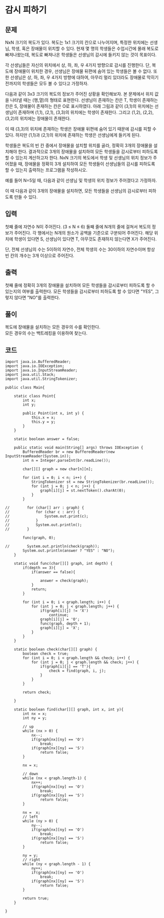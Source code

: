 # 감시 피하기 
 
## 문제
NxN 크기의 복도가 있다. 복도는 1x1 크기의 칸으로 나누어지며, 특정한 위치에는 선생님, 학생, 혹은 장애물이 위치할 수 있다. 현재 몇 명의 학생들은 수업시간에 몰래 복도로 빠져나왔는데, 복도로 빠져나온 학생들은 선생님의 감시에 들키지 않는 것이 목표이다.

각 선생님들은 자신의 위치에서 상, 하, 좌, 우 4가지 방향으로 감시를 진행한다. 단, 복도에 장애물이 위치한 경우, 선생님은 장애물 뒤편에 숨어 있는 학생들은 볼 수 없다. 또한 선생님은 상, 하, 좌, 우 4가지 방향에 대하여, 아무리 멀리 있더라도 장애물로 막히기 전까지의 학생들은 모두 볼 수 있다고 가정하자.

다음과 같이 3x3 크기의 복도의 정보가 주어진 상황을 확인해보자. 본 문제에서 위치 값을 나타낼 때는 (행,열)의 형태로 표현한다. 선생님이 존재하는 칸은 T, 학생이 존재하는 칸은 S, 장애물이 존재하는 칸은 O로 표시하였다. 아래 그림과 같이 (3,1)의 위치에는 선생님이 존재하며 (1,1), (2,1), (3,3)의 위치에는 학생이 존재한다. 그리고 (1,2), (2,2), (3,2)의 위치에는 장애물이 존재한다. 



이 때 (3,3)의 위치에 존재하는 학생은 장애물 뒤편에 숨어 있기 때문에 감시를 피할 수 있다. 하지만 (1,1)과 (2,1)의 위치에 존재하는 학생은 선생님에게 들키게 된다.

학생들은 복도의 빈 칸 중에서 장애물을 설치할 위치를 골라, 정확히 3개의 장애물을 설치해야 한다. 결과적으로 3개의 장애물을 설치하여 모든 학생들을 감시로부터 피하도록 할 수 있는지 계산하고자 한다. NxN 크기의 복도에서 학생 및 선생님의 위치 정보가 주어졌을 때, 장애물을 정확히 3개 설치하여 모든 학생들이 선생님들의 감시를 피하도록 할 수 있는지 출력하는 프로그램을 작성하시오.

예를 들어 N=5일 때, 다음과 같이 선생님 및 학생의 위치 정보가 주어졌다고 가정하자.



이 때 다음과 같이 3개의 장애물을 설치하면, 모든 학생들을 선생님의 감시로부터 피하도록 만들 수 있다.



## 입력
첫째 줄에 자연수 N이 주어진다. (3 ≤ N ≤ 6) 둘째 줄에 N개의 줄에 걸쳐서 복도의 정보가 주어진다. 각 행에서는 N개의 원소가 공백을 기준으로 구분되어 주어진다. 해당 위치에 학생이 있다면 S, 선생님이 있다면 T, 아무것도 존재하지 않는다면 X가 주어진다.

단, 전체 선생님의 수는 5이하의 자연수, 전체 학생의 수는 30이하의 자연수이며 항상 빈 칸의 개수는 3개 이상으로 주어진다.

## 출력
첫째 줄에 정확히 3개의 장애물을 설치하여 모든 학생들을 감시로부터 피하도록 할 수 있는지의 여부를 출력한다. 모든 학생들을 감시로부터 피하도록 할 수 있다면 "YES", 그렇지 않다면 "NO"를 출력한다.

## 풀이
복도에 장애물을 설치하는 모든 경우의 수를 확인한다.  
모든 경우의 수는 백트레킹을 이용하여 찾는다.  

## 코드
```
import java.io.BufferedReader;
import java.io.IOException;
import java.io.InputStreamReader;
import java.util.Stack;
import java.util.StringTokenizer;

public class Main{

    static class Point{
        int x;
        int y;

        public Point(int x, int y) {
            this.x = x;
            this.y = y;
        }
    }

    static boolean answer = false;

    public static void main(String[] args) throws IOException {
        BufferedReader br = new BufferedReader(new InputStreamReader(System.in));
        int n = Integer.parseInt(br.readLine());

        char[][] graph = new char[n][n];

        for (int i = 0; i < n; i++) {
            StringTokenizer st = new StringTokenizer(br.readLine());
            for (int j = 0; j < n; j++) {
                graph[i][j] = st.nextToken().charAt(0);
            }
        }

//        for (char[] arr : graph) {
//            for (char c : arr) {
//                System.out.print(c);
//            }
//            System.out.println();
//        }

        func(graph, 0);

//        System.out.println(check(graph));
        System.out.println(answer ? "YES" : "NO");
    }

    static void func(char[][] graph, int depth) {
        if(depth == 3){
            if(answer == false){

                answer = check(graph);
            }
            return;
        }

        for (int i = 0; i < graph.length; i++) {
            for (int j = 0; j < graph.length; j++) {
                if(graph[i][j] != 'X')
                    continue;
                graph[i][j] = 'O';
                func(graph, depth + 1);
                graph[i][j] = 'X';
            }
        }
    }

    static boolean check(char[][] graph) {
        boolean check = true;
        for (int i = 0; i < graph.length && check; i++) {
            for (int j = 0; j < graph.length && check; j++) {
                if(graph[i][j] == 'T'){
                    check = find(graph, i, j);
                }
            }
        }

        return check;

    }

    static boolean find(char[][] graph, int x, int y){
        int nx = x;
        int ny = y;

        // up
        while (nx > 0) {
            nx--;
            if(graph[nx][ny] == 'O')
                break;
            if(graph[nx][ny] == 'S')
                return false;
        }

        nx = x;

        // down
        while (nx < graph.length-1) {
            nx++;
            if(graph[nx][ny] == 'O')
                break;
            if(graph[nx][ny] == 'S')
                return false;
        }

        nx =  x;
        // left
        while (ny > 0) {
            ny--;
            if(graph[nx][ny] == 'O')
                break;
            if(graph[nx][ny] == 'S')
                return false;
        }

        ny = y;
        // right
        while (ny < graph.length - 1) {
            ny++;
            if(graph[nx][ny] == 'O')
                break;
            if(graph[nx][ny] == 'S')
                return false;
        }

        return true;
    }

}
```
